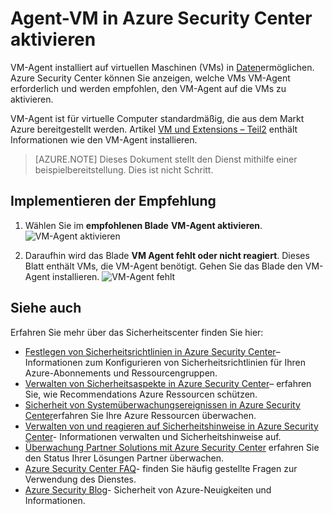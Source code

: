 <properties
   pageTitle="Agent-VM in Azure Security Center aktivieren | Microsoft Azure"
   description="Dieses Dokument veranschaulicht der Azure Security Center Empfehlung **VM-Agent aktivieren**."
   services="security-center"
   documentationCenter="na"
   authors="TerryLanfear"
   manager="MBaldwin"
   editor=""/>

<tags
   ms.service="security-center"
   ms.devlang="na"
   ms.topic="article"
   ms.tgt_pltfrm="na"
   ms.workload="na"
   ms.date="10/17/2016"
   ms.author="terrylan"/>

# <a name="enable-vm-agent-in-azure-security-center"></a>Agent-VM in Azure Security Center aktivieren

VM-Agent installiert auf virtuellen Maschinen (VMs) in [Daten](security-center-enable-data-collection.md)ermöglichen.  Azure Security Center können Sie anzeigen, welche VMs VM-Agent erforderlich und werden empfohlen, den VM-Agent auf die VMs zu aktivieren.

VM-Agent ist für virtuelle Computer standardmäßig, die aus dem Markt Azure bereitgestellt werden. Artikel [VM und Extensions – Teil2](https://azure.microsoft.com/blog/vm-agent-and-extensions-part-2/) enthält Informationen wie den VM-Agent installieren.


> [AZURE.NOTE] Dieses Dokument stellt den Dienst mithilfe einer beispielbereitstellung. Dies ist nicht Schritt.

## <a name="implement-the-recommendation"></a>Implementieren der Empfehlung

1. Wählen Sie im **empfohlenen Blade** **VM-Agent aktivieren**.
![VM-Agent aktivieren][1]

2. Daraufhin wird das Blade **VM Agent fehlt oder nicht reagiert**. Dieses Blatt enthält VMs, die VM-Agent benötigt. Gehen Sie das Blade den VM-Agent installieren.
![VM-Agent fehlt][2]

## <a name="see-also"></a>Siehe auch

Erfahren Sie mehr über das Sicherheitscenter finden Sie hier:

- [Festlegen von Sicherheitsrichtlinien in Azure Security Center](security-center-policies.md)– Informationen zum Konfigurieren von Sicherheitsrichtlinien für Ihren Azure-Abonnements und Ressourcengruppen.
- [Verwalten von Sicherheitsaspekte in Azure Security Center](security-center-recommendations.md)– erfahren Sie, wie Recommendations Azure Ressourcen schützen.
- [Sicherheit von Systemüberwachungsereignissen in Azure Security Center](security-center-monitoring.md)erfahren Sie Ihre Azure Ressourcen überwachen.
- [Verwalten von und reagieren auf Sicherheitshinweise in Azure Security Center](security-center-managing-and-responding-alerts.md)- Informationen verwalten und Sicherheitshinweise auf.
- [Überwachung Partner Solutions mit Azure Security Center](security-center-partner-solutions.md) erfahren Sie den Status Ihrer Lösungen Partner überwachen.
- [Azure Security Center FAQ](security-center-faq.md)- finden Sie häufig gestellte Fragen zur Verwendung des Dienstes.
- [Azure Security Blog](http://blogs.msdn.com/b/azuresecurity/)- Sicherheit von Azure-Neuigkeiten und Informationen.

<!--Image references-->
[1]: ./media/security-center-enable-vm-agent/enable-vm-agent.png
[2]: ./media/security-center-enable-vm-agent/vm-agent-is-missing.png
